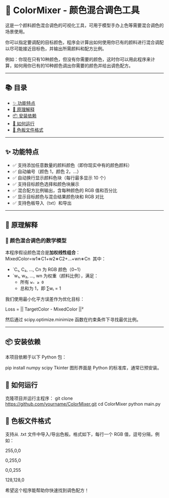  # 🎨 ColorMixer - 颜色混合调色工具

这是一个颜料颜色混合调色的可视化工具，可用于模型手办上色等需要混合调色的场景使用。

你可以指定要调配的目标颜色，程序会计算出如何使用你已有的颜料进行混合调配以尽可能接近目标色，并输出所需颜料和配方比例。

例如：你现在只有10种颜色，但没有你需要的颜色，这时你可以用此程序来计算，如何用你已有的10种颜色调出你需要的颜色并给出调色配方。

---
## 📚 目录

- [✨ 功能特点](#-功能特点)
- [🧠 原理解释](#-原理解释)
- [📦 安装依赖](#-安装依赖)
- [🚀 如何运行](#-如何运行)
- [📝 色板文件格式](#-色板文件格式)

---

## ✨ 功能特点

- ✅ 支持添加任意数量的颜料颜色（即你现实中有的颜色颜料）
- ✅ 自动编号（颜色 1，颜色 2，...）
- ✅ 自动换行显示颜料色块（每行最多显示 10 个）
- ✅ 支持目标颜色选择和颜色块展示
- ✅ 混合配方比例输出，含每种颜色的 RGB 值和百分比
- ✅ 显示目标颜色与混合结果颜色块和 RGB 对比
- ✅ 支持色板导入（txt）和导出

---

## 🧠 原理解释

### 🎨 颜色混合调色的数学模型

本程序假设颜色混合是**加权线性组合**：
MixedColor=w1∗C1+w2∗C2+...+wn∗Cn
​
其中：

- `C₁, C₂, ..., Cn 为 RGB 颜色（0~1）
- `w₁, w₂, ..., wn 为权重（颜料比例），满足：
  - 所有 `wᵢ ≥ 0`
  - 总和为 1，即 ∑wᵢ = 1

我们使用最小化平方误差作为优化目标：

Loss = || TargetColor - MixedColor ||²

然后通过 scipy.optimize.minimize 函数在约束条件下寻找最优比例。

---

## 📦 安装依赖

本项目依赖于以下 Python 包：

pip install numpy scipy
Tkinter 图形界面是 Python 的标准库，通常已预安装。
​
## 🚀 如何运行
克隆项目并运行主程序：
git clone https://github.com/yourname/ColorMixer.git
cd ColorMixer
python main.py

## 📝 色板文件格式
支持从 .txt 文件中导入/导出色板。格式如下，每行一个 RGB 值，逗号分隔，例如：

255,0,0

0,255,0

0,0,255

128,128,0

希望这个程序能帮助你快速找到调色配方！

